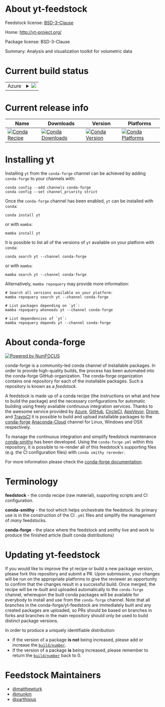 About yt-feedstock
==================

Feedstock license: [BSD-3-Clause](https://github.com/conda-forge/yt-feedstock/blob/main/LICENSE.txt)

Home: http://yt-project.org/

Package license: BSD-3-Clause

Summary: Analysis and visualization toolkit for volumetric data

Current build status
====================


<table>
    
  <tr>
    <td>Azure</td>
    <td>
      <details>
        <summary>
          <a href="https://dev.azure.com/conda-forge/feedstock-builds/_build/latest?definitionId=2242&branchName=main">
            <img src="https://dev.azure.com/conda-forge/feedstock-builds/_apis/build/status/yt-feedstock?branchName=main">
          </a>
        </summary>
        <table>
          <thead><tr><th>Variant</th><th>Status</th></tr></thead>
          <tbody><tr>
              <td>linux_64_numpy1.21python3.10.____cpythonpython_implcpython</td>
              <td>
                <a href="https://dev.azure.com/conda-forge/feedstock-builds/_build/latest?definitionId=2242&branchName=main">
                  <img src="https://dev.azure.com/conda-forge/feedstock-builds/_apis/build/status/yt-feedstock?branchName=main&jobName=linux&configuration=linux%20linux_64_numpy1.21python3.10.____cpythonpython_implcpython" alt="variant">
                </a>
              </td>
            </tr><tr>
              <td>linux_64_numpy1.21python3.8.____cpythonpython_implcpython</td>
              <td>
                <a href="https://dev.azure.com/conda-forge/feedstock-builds/_build/latest?definitionId=2242&branchName=main">
                  <img src="https://dev.azure.com/conda-forge/feedstock-builds/_apis/build/status/yt-feedstock?branchName=main&jobName=linux&configuration=linux%20linux_64_numpy1.21python3.8.____cpythonpython_implcpython" alt="variant">
                </a>
              </td>
            </tr><tr>
              <td>linux_64_numpy1.21python3.9.____cpythonpython_implcpython</td>
              <td>
                <a href="https://dev.azure.com/conda-forge/feedstock-builds/_build/latest?definitionId=2242&branchName=main">
                  <img src="https://dev.azure.com/conda-forge/feedstock-builds/_apis/build/status/yt-feedstock?branchName=main&jobName=linux&configuration=linux%20linux_64_numpy1.21python3.9.____cpythonpython_implcpython" alt="variant">
                </a>
              </td>
            </tr><tr>
              <td>linux_64_numpy1.23python3.11.____cpythonpython_implcpython</td>
              <td>
                <a href="https://dev.azure.com/conda-forge/feedstock-builds/_build/latest?definitionId=2242&branchName=main">
                  <img src="https://dev.azure.com/conda-forge/feedstock-builds/_apis/build/status/yt-feedstock?branchName=main&jobName=linux&configuration=linux%20linux_64_numpy1.23python3.11.____cpythonpython_implcpython" alt="variant">
                </a>
              </td>
            </tr><tr>
              <td>linux_aarch64_numpy1.21python3.10.____cpythonpython_implcpython</td>
              <td>
                <a href="https://dev.azure.com/conda-forge/feedstock-builds/_build/latest?definitionId=2242&branchName=main">
                  <img src="https://dev.azure.com/conda-forge/feedstock-builds/_apis/build/status/yt-feedstock?branchName=main&jobName=linux&configuration=linux%20linux_aarch64_numpy1.21python3.10.____cpythonpython_implcpython" alt="variant">
                </a>
              </td>
            </tr><tr>
              <td>linux_aarch64_numpy1.21python3.8.____cpythonpython_implcpython</td>
              <td>
                <a href="https://dev.azure.com/conda-forge/feedstock-builds/_build/latest?definitionId=2242&branchName=main">
                  <img src="https://dev.azure.com/conda-forge/feedstock-builds/_apis/build/status/yt-feedstock?branchName=main&jobName=linux&configuration=linux%20linux_aarch64_numpy1.21python3.8.____cpythonpython_implcpython" alt="variant">
                </a>
              </td>
            </tr><tr>
              <td>linux_aarch64_numpy1.21python3.9.____cpythonpython_implcpython</td>
              <td>
                <a href="https://dev.azure.com/conda-forge/feedstock-builds/_build/latest?definitionId=2242&branchName=main">
                  <img src="https://dev.azure.com/conda-forge/feedstock-builds/_apis/build/status/yt-feedstock?branchName=main&jobName=linux&configuration=linux%20linux_aarch64_numpy1.21python3.9.____cpythonpython_implcpython" alt="variant">
                </a>
              </td>
            </tr><tr>
              <td>linux_aarch64_numpy1.23python3.11.____cpythonpython_implcpython</td>
              <td>
                <a href="https://dev.azure.com/conda-forge/feedstock-builds/_build/latest?definitionId=2242&branchName=main">
                  <img src="https://dev.azure.com/conda-forge/feedstock-builds/_apis/build/status/yt-feedstock?branchName=main&jobName=linux&configuration=linux%20linux_aarch64_numpy1.23python3.11.____cpythonpython_implcpython" alt="variant">
                </a>
              </td>
            </tr><tr>
              <td>linux_ppc64le_numpy1.21python3.10.____cpythonpython_implcpython</td>
              <td>
                <a href="https://dev.azure.com/conda-forge/feedstock-builds/_build/latest?definitionId=2242&branchName=main">
                  <img src="https://dev.azure.com/conda-forge/feedstock-builds/_apis/build/status/yt-feedstock?branchName=main&jobName=linux&configuration=linux%20linux_ppc64le_numpy1.21python3.10.____cpythonpython_implcpython" alt="variant">
                </a>
              </td>
            </tr><tr>
              <td>linux_ppc64le_numpy1.21python3.8.____cpythonpython_implcpython</td>
              <td>
                <a href="https://dev.azure.com/conda-forge/feedstock-builds/_build/latest?definitionId=2242&branchName=main">
                  <img src="https://dev.azure.com/conda-forge/feedstock-builds/_apis/build/status/yt-feedstock?branchName=main&jobName=linux&configuration=linux%20linux_ppc64le_numpy1.21python3.8.____cpythonpython_implcpython" alt="variant">
                </a>
              </td>
            </tr><tr>
              <td>linux_ppc64le_numpy1.21python3.9.____cpythonpython_implcpython</td>
              <td>
                <a href="https://dev.azure.com/conda-forge/feedstock-builds/_build/latest?definitionId=2242&branchName=main">
                  <img src="https://dev.azure.com/conda-forge/feedstock-builds/_apis/build/status/yt-feedstock?branchName=main&jobName=linux&configuration=linux%20linux_ppc64le_numpy1.21python3.9.____cpythonpython_implcpython" alt="variant">
                </a>
              </td>
            </tr><tr>
              <td>linux_ppc64le_numpy1.23python3.11.____cpythonpython_implcpython</td>
              <td>
                <a href="https://dev.azure.com/conda-forge/feedstock-builds/_build/latest?definitionId=2242&branchName=main">
                  <img src="https://dev.azure.com/conda-forge/feedstock-builds/_apis/build/status/yt-feedstock?branchName=main&jobName=linux&configuration=linux%20linux_ppc64le_numpy1.23python3.11.____cpythonpython_implcpython" alt="variant">
                </a>
              </td>
            </tr><tr>
              <td>osx_64_numpy1.21python3.10.____cpythonpython_implcpython</td>
              <td>
                <a href="https://dev.azure.com/conda-forge/feedstock-builds/_build/latest?definitionId=2242&branchName=main">
                  <img src="https://dev.azure.com/conda-forge/feedstock-builds/_apis/build/status/yt-feedstock?branchName=main&jobName=osx&configuration=osx%20osx_64_numpy1.21python3.10.____cpythonpython_implcpython" alt="variant">
                </a>
              </td>
            </tr><tr>
              <td>osx_64_numpy1.21python3.8.____cpythonpython_implcpython</td>
              <td>
                <a href="https://dev.azure.com/conda-forge/feedstock-builds/_build/latest?definitionId=2242&branchName=main">
                  <img src="https://dev.azure.com/conda-forge/feedstock-builds/_apis/build/status/yt-feedstock?branchName=main&jobName=osx&configuration=osx%20osx_64_numpy1.21python3.8.____cpythonpython_implcpython" alt="variant">
                </a>
              </td>
            </tr><tr>
              <td>osx_64_numpy1.21python3.9.____cpythonpython_implcpython</td>
              <td>
                <a href="https://dev.azure.com/conda-forge/feedstock-builds/_build/latest?definitionId=2242&branchName=main">
                  <img src="https://dev.azure.com/conda-forge/feedstock-builds/_apis/build/status/yt-feedstock?branchName=main&jobName=osx&configuration=osx%20osx_64_numpy1.21python3.9.____cpythonpython_implcpython" alt="variant">
                </a>
              </td>
            </tr><tr>
              <td>osx_64_numpy1.23python3.11.____cpythonpython_implcpython</td>
              <td>
                <a href="https://dev.azure.com/conda-forge/feedstock-builds/_build/latest?definitionId=2242&branchName=main">
                  <img src="https://dev.azure.com/conda-forge/feedstock-builds/_apis/build/status/yt-feedstock?branchName=main&jobName=osx&configuration=osx%20osx_64_numpy1.23python3.11.____cpythonpython_implcpython" alt="variant">
                </a>
              </td>
            </tr><tr>
              <td>osx_arm64_numpy1.21python3.10.____cpython</td>
              <td>
                <a href="https://dev.azure.com/conda-forge/feedstock-builds/_build/latest?definitionId=2242&branchName=main">
                  <img src="https://dev.azure.com/conda-forge/feedstock-builds/_apis/build/status/yt-feedstock?branchName=main&jobName=osx&configuration=osx%20osx_arm64_numpy1.21python3.10.____cpython" alt="variant">
                </a>
              </td>
            </tr><tr>
              <td>osx_arm64_numpy1.21python3.8.____cpython</td>
              <td>
                <a href="https://dev.azure.com/conda-forge/feedstock-builds/_build/latest?definitionId=2242&branchName=main">
                  <img src="https://dev.azure.com/conda-forge/feedstock-builds/_apis/build/status/yt-feedstock?branchName=main&jobName=osx&configuration=osx%20osx_arm64_numpy1.21python3.8.____cpython" alt="variant">
                </a>
              </td>
            </tr><tr>
              <td>osx_arm64_numpy1.21python3.9.____cpython</td>
              <td>
                <a href="https://dev.azure.com/conda-forge/feedstock-builds/_build/latest?definitionId=2242&branchName=main">
                  <img src="https://dev.azure.com/conda-forge/feedstock-builds/_apis/build/status/yt-feedstock?branchName=main&jobName=osx&configuration=osx%20osx_arm64_numpy1.21python3.9.____cpython" alt="variant">
                </a>
              </td>
            </tr><tr>
              <td>osx_arm64_numpy1.23python3.11.____cpython</td>
              <td>
                <a href="https://dev.azure.com/conda-forge/feedstock-builds/_build/latest?definitionId=2242&branchName=main">
                  <img src="https://dev.azure.com/conda-forge/feedstock-builds/_apis/build/status/yt-feedstock?branchName=main&jobName=osx&configuration=osx%20osx_arm64_numpy1.23python3.11.____cpython" alt="variant">
                </a>
              </td>
            </tr><tr>
              <td>win_64_numpy1.21python3.10.____cpythonpython_implcpython</td>
              <td>
                <a href="https://dev.azure.com/conda-forge/feedstock-builds/_build/latest?definitionId=2242&branchName=main">
                  <img src="https://dev.azure.com/conda-forge/feedstock-builds/_apis/build/status/yt-feedstock?branchName=main&jobName=win&configuration=win%20win_64_numpy1.21python3.10.____cpythonpython_implcpython" alt="variant">
                </a>
              </td>
            </tr><tr>
              <td>win_64_numpy1.21python3.8.____cpythonpython_implcpython</td>
              <td>
                <a href="https://dev.azure.com/conda-forge/feedstock-builds/_build/latest?definitionId=2242&branchName=main">
                  <img src="https://dev.azure.com/conda-forge/feedstock-builds/_apis/build/status/yt-feedstock?branchName=main&jobName=win&configuration=win%20win_64_numpy1.21python3.8.____cpythonpython_implcpython" alt="variant">
                </a>
              </td>
            </tr><tr>
              <td>win_64_numpy1.21python3.9.____cpythonpython_implcpython</td>
              <td>
                <a href="https://dev.azure.com/conda-forge/feedstock-builds/_build/latest?definitionId=2242&branchName=main">
                  <img src="https://dev.azure.com/conda-forge/feedstock-builds/_apis/build/status/yt-feedstock?branchName=main&jobName=win&configuration=win%20win_64_numpy1.21python3.9.____cpythonpython_implcpython" alt="variant">
                </a>
              </td>
            </tr><tr>
              <td>win_64_numpy1.23python3.11.____cpythonpython_implcpython</td>
              <td>
                <a href="https://dev.azure.com/conda-forge/feedstock-builds/_build/latest?definitionId=2242&branchName=main">
                  <img src="https://dev.azure.com/conda-forge/feedstock-builds/_apis/build/status/yt-feedstock?branchName=main&jobName=win&configuration=win%20win_64_numpy1.23python3.11.____cpythonpython_implcpython" alt="variant">
                </a>
              </td>
            </tr>
          </tbody>
        </table>
      </details>
    </td>
  </tr>
</table>

Current release info
====================

| Name | Downloads | Version | Platforms |
| --- | --- | --- | --- |
| [![Conda Recipe](https://img.shields.io/badge/recipe-yt-green.svg)](https://anaconda.org/conda-forge/yt) | [![Conda Downloads](https://img.shields.io/conda/dn/conda-forge/yt.svg)](https://anaconda.org/conda-forge/yt) | [![Conda Version](https://img.shields.io/conda/vn/conda-forge/yt.svg)](https://anaconda.org/conda-forge/yt) | [![Conda Platforms](https://img.shields.io/conda/pn/conda-forge/yt.svg)](https://anaconda.org/conda-forge/yt) |

Installing yt
=============

Installing `yt` from the `conda-forge` channel can be achieved by adding `conda-forge` to your channels with:

```
conda config --add channels conda-forge
conda config --set channel_priority strict
```

Once the `conda-forge` channel has been enabled, `yt` can be installed with `conda`:

```
conda install yt
```

or with `mamba`:

```
mamba install yt
```

It is possible to list all of the versions of `yt` available on your platform with `conda`:

```
conda search yt --channel conda-forge
```

or with `mamba`:

```
mamba search yt --channel conda-forge
```

Alternatively, `mamba repoquery` may provide more information:

```
# Search all versions available on your platform:
mamba repoquery search yt --channel conda-forge

# List packages depending on `yt`:
mamba repoquery whoneeds yt --channel conda-forge

# List dependencies of `yt`:
mamba repoquery depends yt --channel conda-forge
```


About conda-forge
=================

[![Powered by
NumFOCUS](https://img.shields.io/badge/powered%20by-NumFOCUS-orange.svg?style=flat&colorA=E1523D&colorB=007D8A)](https://numfocus.org)

conda-forge is a community-led conda channel of installable packages.
In order to provide high-quality builds, the process has been automated into the
conda-forge GitHub organization. The conda-forge organization contains one repository
for each of the installable packages. Such a repository is known as a *feedstock*.

A feedstock is made up of a conda recipe (the instructions on what and how to build
the package) and the necessary configurations for automatic building using freely
available continuous integration services. Thanks to the awesome service provided by
[Azure](https://azure.microsoft.com/en-us/services/devops/), [GitHub](https://github.com/),
[CircleCI](https://circleci.com/), [AppVeyor](https://www.appveyor.com/),
[Drone](https://cloud.drone.io/welcome), and [TravisCI](https://travis-ci.com/)
it is possible to build and upload installable packages to the
[conda-forge](https://anaconda.org/conda-forge) [Anaconda-Cloud](https://anaconda.org/)
channel for Linux, Windows and OSX respectively.

To manage the continuous integration and simplify feedstock maintenance
[conda-smithy](https://github.com/conda-forge/conda-smithy) has been developed.
Using the ``conda-forge.yml`` within this repository, it is possible to re-render all of
this feedstock's supporting files (e.g. the CI configuration files) with ``conda smithy rerender``.

For more information please check the [conda-forge documentation](https://conda-forge.org/docs/).

Terminology
===========

**feedstock** - the conda recipe (raw material), supporting scripts and CI configuration.

**conda-smithy** - the tool which helps orchestrate the feedstock.
                   Its primary use is in the construction of the CI ``.yml`` files
                   and simplify the management of *many* feedstocks.

**conda-forge** - the place where the feedstock and smithy live and work to
                  produce the finished article (built conda distributions)


Updating yt-feedstock
=====================

If you would like to improve the yt recipe or build a new
package version, please fork this repository and submit a PR. Upon submission,
your changes will be run on the appropriate platforms to give the reviewer an
opportunity to confirm that the changes result in a successful build. Once
merged, the recipe will be re-built and uploaded automatically to the
`conda-forge` channel, whereupon the built conda packages will be available for
everybody to install and use from the `conda-forge` channel.
Note that all branches in the conda-forge/yt-feedstock are
immediately built and any created packages are uploaded, so PRs should be based
on branches in forks and branches in the main repository should only be used to
build distinct package versions.

In order to produce a uniquely identifiable distribution:
 * If the version of a package **is not** being increased, please add or increase
   the [``build/number``](https://docs.conda.io/projects/conda-build/en/latest/resources/define-metadata.html#build-number-and-string).
 * If the version of a package **is** being increased, please remember to return
   the [``build/number``](https://docs.conda.io/projects/conda-build/en/latest/resources/define-metadata.html#build-number-and-string)
   back to 0.

Feedstock Maintainers
=====================

* [@matthewturk](https://github.com/matthewturk/)
* [@munkm](https://github.com/munkm/)
* [@xarthisius](https://github.com/xarthisius/)

